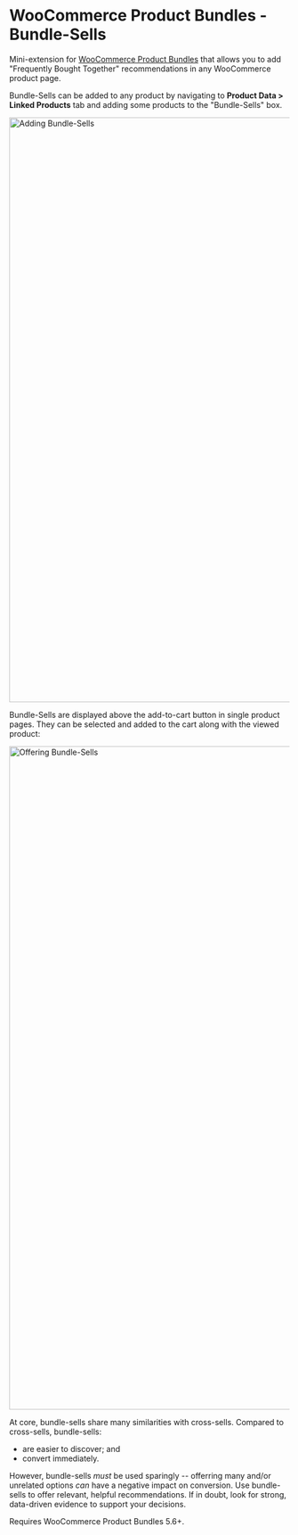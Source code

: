 # WooCommerce Product Bundles - Bundle-Sells

Mini-extension for [WooCommerce Product Bundles](https://woocommerce.com/products/product-bundles/) that allows you to add "Frequently Bought Together" recommendations in any WooCommerce product page.

Bundle-Sells can be added to any product by navigating to **Product Data > Linked Products** tab and adding some products to the "Bundle-Sells" box.

<img width="1049" alt="Adding Bundle-Sells" src="https://user-images.githubusercontent.com/1783726/32737971-2eb3af40-c8a4-11e7-96e2-035f5879683d.png">

Bundle-Sells are displayed above the add-to-cart button in single product pages. They can be selected and added to the cart along with the viewed product:

<img width="1190" alt="Offering Bundle-Sells" src="https://user-images.githubusercontent.com/1783726/32737946-1d3444c8-c8a4-11e7-965f-cd0a855e4ec6.png">

At core, bundle-sells share many similarities with cross-sells. Compared to cross-sells, bundle-sells:

* are easier to discover; and
* convert immediately.

However, bundle-sells _must_ be used sparingly -- offerring many and/or unrelated options _can_ have a negative impact on conversion. Use bundle-sells to offer relevant, helpful recommendations. If in doubt, look for strong, data-driven evidence to support your decisions.

Requires WooCommerce Product Bundles 5.6+.
